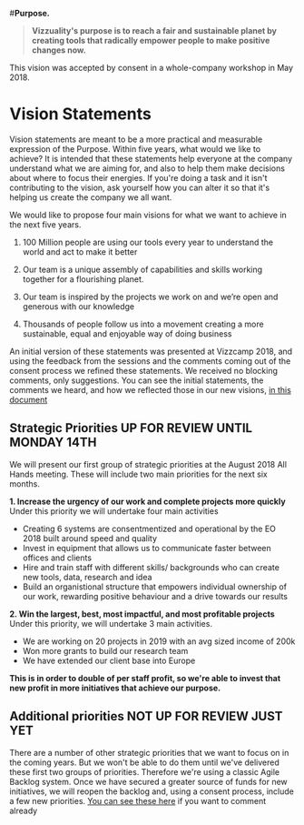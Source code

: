 #**Purpose.** 

> **Vizzuality's purpose is to reach a fair and sustainable planet by creating tools that radically empower people to make positive changes now.**

This vision was accepted by consent in a whole-company workshop in May 2018. 

# Vision Statements

Vision statements are meant to be a more practical and measurable expression of the Purpose. Within five years, what would we like to achieve? It is intended that these statements help everyone at the company understand what we are aiming for, and also to help them make decisions about where to focus their energies. If you're doing a task and it isn't contributing to the vision, ask yourself how you can alter it so that it's helping us create the company we all want. 

We would like to propose four main visions for what we want to achieve in the next five years. 

1. 100 Million people are using our tools every year to understand the world and act to make it better

2. Our team is a unique assembly of capabilities and skills working together for a flourishing planet.

3. Our team is inspired by the projects we work on and we’re open and generous with our knowledge

4. Thousands of people follow us into a movement creating a more sustainable, equal and enjoyable way of doing business

An initial version of these statements was presented at Vizzcamp 2018, and using the feedback from the sessions and the comments coming out of the consent process we refined these statements. We received no blocking comments, only suggestions. You can see the initial statements, the comments we heard, and how we reflected those in our new visions, [in this document](https://docs.google.com/document/d/1DW-VBXcWSFlFrvqnZUZALL4iT5G7tbxzXXBFUs23Dh4/edit)

## Strategic Priorities **UP FOR REVIEW UNTIL MONDAY 14TH**

We will present our first group of strategic priorities at the August 2018 All Hands meeting. These will include two main priorities for the next six months. 

**1. Increase the urgency of our work and complete projects more quickly**
Under this priority we will undertake four main activities

* Creating 6 systems are consentmentized and operational by the EO 2018 built around speed and quality
* Invest in equipment that allows us to communicate faster between offices and clients
* Hire and train staff with different skills/ backgrounds who can create new tools, data, research and idea	
* Build an organistional structure that empowers individual ownership of our work, rewarding positive behaviour and a drive towards our results	

**2. Win the largest, best, most impactful, and most profitable projects**
Under this priority, we will undertake 3 main activities. 

* We are working on 20 projects in 2019 with an avg sized income of 200k
* Won more grants to build our research team
* We have extended our client base into Europe

**This is in order to double of per staff profit, so we're able to invest that new profit in more initiatives that achieve our purpose.**


## Additional priorities **NOT UP FOR REVIEW JUST YET**
There are a number of other strategic priorities that we want to focus on in the coming years. But we won't be able to do them until we've delivered these first two groups of priorities. Therefore we're using a classic Agile Backlog system. Once we have secured a greater source of funds for new initiatives, we will reopen the backlog and, using a consent process, include a few new priorities. [You can see these here](https://docs.google.com/spreadsheets/d/1wJvU3uYNN4lS_mKdvLH2CMji61G-P5vKIIHMrvnFEek/edit#gid=798446450) if you want to comment already

